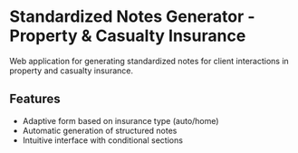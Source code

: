 # Standardized Notes Generator - Property & Casualty Insurance

Web application for generating standardized notes for client interactions in property and casualty insurance.

## Features

- Adaptive form based on insurance type (auto/home)
- Automatic generation of structured notes
- Intuitive interface with conditional sections 